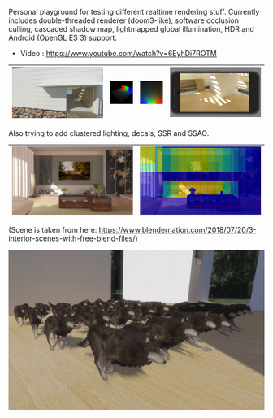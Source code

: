 Personal playground for testing different realtime rendering stuff. Currently includes double-threaded renderer (doom3-like), software occlusion culling, cascaded shadow map, lightmapped global illumination, HDR and Android (OpenGL ES 3) support.

  - Video : <https://www.youtube.com/watch?v=6EyhDi7ROTM>

![Screenshot](img0.jpg)|![Screenshot](img1.jpg)|![Screenshot](img2.jpg)|![Screenshot](img3.jpg)
:-------------------------:|:-------------------------:|:-------------------------:|:-------------------------:

Also trying to add clustered lighting, decals, SSR and SSAO.

![Screenshot](img7.jpg)|![Screenshot](img8.jpg)
:-------------------------:|:-------------------------:

(Scene is taken from here: <https://www.blendernation.com/2018/07/20/3-interior-scenes-with-free-blend-files/>)

![](anim1.gif)